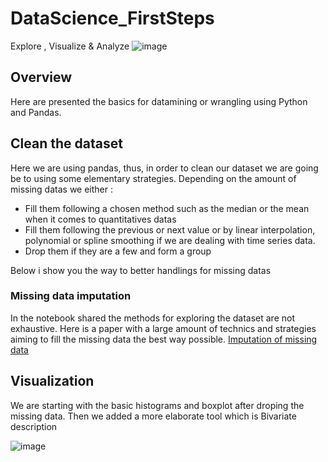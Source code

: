 # DataScience_FirstSteps
Explore , Visualize & Analyze
![image](https://user-images.githubusercontent.com/45148200/50256410-7fa70080-03f6-11e9-8ed2-8f1efece1f88.png)

## Overview
Here are presented the basics for datamining or wrangling using Python and Pandas.

## Clean the dataset
Here we are using pandas, thus, in order to clean our dataset we are going be to using some elementary strategies.
Depending on the amount of missing datas we either :

- Fill them following a chosen method such as the median or the mean when it comes to quantitatives datas
- Fill them following the previous or next value or by linear interpolation, polynomial or spline smoothing if we are dealing with time series data.
- Drop them if they are a few and form a group

Below i show you the way to better handlings for missing datas
### Missing data imputation
In the notebook shared the methods for exploring the dataset are not exhaustive.
Here is a paper with a large amount of technics and strategies aiming to fill the missing data the best way possible.
[Imputation of missing data](http://wikistat.fr/pdf/st-m-app-idm.pdf)

## Visualization
We are starting with the basic histograms and boxplot after droping the missing data.
Then we added a more elaborate tool which is Bivariate description

![image](https://user-images.githubusercontent.com/45148200/50256659-96018c00-03f7-11e9-9a3f-2219e29536cd.png)
